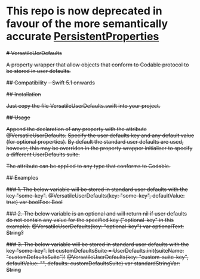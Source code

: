 # This repo is now deprecated in favour of the more semantically accurate [PersistentProperties](https://github.com/amanssharma/PersistentProperties)

~~# VersatileUerDefaults~~

~~A property wrapper that allow objects that conform to Codable protocol to be stored in user defaults.~~

~~## Compatibility~~
~~- Swift 5.1 onwards~~

~~## Installation~~

~~Just copy the file VersatileUserDefaults.swift into your project.~~

~~## Usage~~

~~Append the declaration of any property with the attribute @VersatileUserDefaults.~~
~~Specify the user defaults key and any default value (for optional properties).~~
~~By default the standard user defaults are used, however, this may be overriden in the property wrapper initialiser to specify a different UserDefaults suite.~~

~~The attribute can be applied to any type that conforms to Codable.~~

~~## Examples~~

~~### 1. The below variable will be stored in standard user defaults with the key "some-key".~~
~~@VersatileUserDefaults(key: "some-key", defaultValue: true) var boolFoo: Bool~~

~~### 2. The below variable is an optional and will return nil if user defaults do not contain any value for the specified key ("optional-key" in this example).~~
~~@VersatileUserDefaults(key: "optional-key") var optionalText: String?~~

~~### 3. The below variable will be stored in standard user defaults with the key "some-key".~~
~~let customDefaultsSuite = UserDefaults.init(suiteName: "customDefaultsSuite")!~~
~~@VersatileUserDefaults(key: "custom-suite-key", defaultValue: "", defaults: customDefaultsSuite) var standardStringVar: String~~

